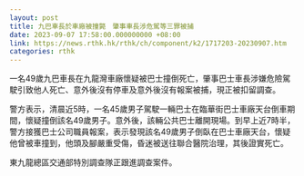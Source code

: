 ```yaml
---
layout: post
title: 九巴車長於車廠被撞斃　肇事車長涉危駕等三罪被捕
date: 2023-09-07 17:58:00.000000000 +08:00
link: https://news.rthk.hk/rthk/ch/component/k2/1717203-20230907.htm
categories: rthk
---
```


一名49歲九巴車長在九龍灣車廠懷疑被巴士撞倒死亡，肇事巴士車長涉嫌危險駕駛引致他人死亡、意外後沒有停車及意外後沒有報案被捕，現正被扣留調查。

警方表示，清晨近5時，一名45歲男子駕駛一輛巴士在臨華街巴士車廠天台倒車期間，懷疑撞倒該名49歲男子。意外後，該輛公共巴士離開現場。到早上近7時半，警方接獲巴士公司職員報案，表示發現該名49歲男子倒臥在巴士車廠天台，懷疑他曾被車撞到，他頭及腳嚴重受傷，昏迷被送往聯合醫院治理，其後證實死亡。

東九龍總區交通部特別調查隊正跟進調查案件。

